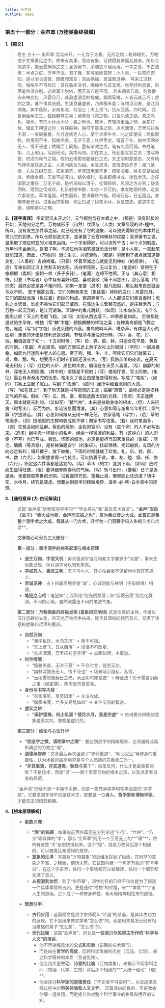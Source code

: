 ```yaml
---
title: 金声章
outline: deep
---
```

  
### **第五十一部分：金声章 (万物类象终极赋)**

**1.【原文】**
> 卷五 五十一 金声章
> 混沌未开，一元含于太极。无形之始；乾坤既判，万物成于文章著见之中。故未有其事，而先有象，可预得其体而兆其来。所以仓颉造字，接云霞蝌蚪之文；圣贤著书，采随宜义理而用。一字之善，千古流传；半点之疵，万年不泯。君子哉，非挥毫而莫辩；小人焉，一执笔而即知。是以消长盛衰，困极而知变；吉凶祸福，至诚而见神。
> 写来江汉秋阳，皓皓乎不可尚已；意在螽斯冼羽，绳绳兮与其宜焉。惟存好利喜衰，则落笔终须各别。必欲离尘脱俗，而开首自是不同。
> 若夫烟雾云霞，则聚散去来神变化；风雷日月，其盈虚消息妙裁成。鹦鹉等禽，人皆云其舌巧；虎豹之类，谁不惧其张威。生溪息蕃盛者，乃稼穑禾苗；与物浮沉者，是江河湖海。渊中鱼跃，水向东流，何沮止；天上鸢飞，日从西落，四时同。
> 百兽俱胎孕之生，独报麟祥之喜；诸禽皆飞腾之物，只言凤德之衰。禽之鸣也，噪也，有形小体大小分；兽之利也，钝也，有轻清重浊之辨。香花灯烛，偏宜于朔望之时；铃铎鼓钟，独可于晨昏之际。点点滴滴，万里征衫游子泪；一层层叠叠，九行迷线老人心。至于犬豕牛羊，叱之即便去；鸡鱼鹅鸭，欲用则不生。狐貉羔裘，无济于夏；红炉黑炭，偏喜于冬。幽林深圃夜无人，情不诬也；楼阁厅士同袍。墨有渐减之虞，笔有久坚而弱。书成笔架，几上岷山。写到砚池，寓中闷海。如在其上，秋到是写怨之具；描写箫管，终须为耗气之端。假如云雨雾皆能蔽日之光，天正阴时原是吉。又有精气神本是扶身之主，人来问病反为凶。水急流清，意偕游鱼岁岁；烟飞篆渺，心从云树茫茫。农家落笔，草盛田禾宝不足；商家书笺，丝多交易乱如麻。紫绶金章，无者不必写出。蜗名绳利，有者即便书成。锁匙金汤，必任国家之重任；羽毛千戚，是祈海甸以清宁。挂锦扬帆，风须之方必利；舒衾洒账，雨到之侯成欢。礼乐射御书数，如求一艺可执。孝友睦烟任恤，定其六事皆宜。草木逢雨，时生而旺，要详春秋气候。轿马行际，日近而远，亦揆寒暑光阴。试看画饼望梅，何止饥渴？镜花水月，竟是空虚。欲造字之微，请明章中之理。

**2.【逐字直译】**
宇宙混沌未开之时，元气都包含在太极之中，（那是）没有形状的开始；天地剖分之后，万物成形于（自然）纹理与（人类）文章显现的过-程中。所以，没有发生那件事之前，就已经先有了它的迹象，可以预先得知它的本体并且预兆它的到来。所以仓颉创造文字，是承接了云霞和蝌蚪的纹路；圣贤著书立说，是采取了顺应时宜的义理来运用。一个字用得好，可以流传千古；半个点的瑕疵，万年也不会磨灭。是君子啊，不通过他挥洒笔墨就无法分辨；是小人呢，一拿起笔就能知道。因此，（万物的）消亡生长、兴盛衰败，（都是）穷困到了极点就知道要变化；（人事的）吉凶祸福，（只要）怀着至诚之心就能见到神妙（的规律）。
（笔迹）写来如同江汉上空秋天的太阳，洁白明亮啊，无以复加；（笔迹的）意境在于像蝈蝈（螽斯）振翅一样（多子多孙），（笔画）连绵不绝啊，正与（其心意）相符。只要（书写者）心中存有喜好利益、喜欢衰败（等不同念头），那么落笔（的形态）最终必定是各不相同的。如果一定要（追求）超凡脱俗，那么起笔自然就会与众不同。
至于烟雾云霞，它们的聚散来去（象征着）神妙的变化；风雷日月，它们的圆缺涨落（象征着）奇妙的构成。鹦鹉等禽鸟，人人都说它们能言善辩；虎豹之类猛兽，谁能不害怕它们彰显威风。在溪边生长繁殖茂盛的，是庄稼禾苗；与万物一起沉浮的，是江河湖海。深渊中的鱼儿跳跃，（如同）江水向东流，有什么能阻止呢？天上的老鹰飞翔，（如同）太阳从西边落下，四季都是如此。
百兽都是通过胎生孕育，唯独（写“麟”字能）预报麒麟的祥瑞之喜；各种禽鸟都是飞腾之物，唯独（写“凤”字能）诉说凤德的兴衰。禽鸟的鸣叫声、嘈杂声，有体型大小的区别；走兽的牙齿是锋利还是迟钝，有轻清与重浊的分辨。（写）香、花、灯、烛，偏偏适宜于初一、十五的时候；（写）铃、铎、鼓、钟，只适合在早晨、黄昏的时刻。（笔画）点点滴滴，如同万里征途上游子衣衫上的眼泪；（字形）一层层叠叠，如同九行迷阵中老人的心思。至于狗、猪、牛、羊，呵斥它们它们就离去；鸡、鱼、鹅、鸭，想要用它们时它们却还没长大。（写）狐貉羔羊的皮裘，在夏天毫无用处；（写）红色的火炉、黑色的木炭，偏偏在冬天受人喜爱。（写）幽静的树林、深夜无人的园圃，（其中的）情愫是不假的；（写）楼阁厅堂、官士同僚。（象征）墨会有渐渐用完的忧虑，笔用久了也会由坚挺变得软弱。写成了“笔架”，（如同）书案上立起了岷山。写到了“砚池”，（如同）居所中藏着沉闷的大海。（写）“如在其上”，到了秋天就是书写怨恨的工具；描摹“箫管”，最终必定是损耗元气的开端。假如（写）云、雨、雾，都能遮蔽太阳的光辉，（但若）天正逢阴天，原本就是吉利的。（又如写）“精气神”，本来是扶助身体的根本，（但）人来问病（时写出），反而为凶。水流湍急而清澈，（其）心意如同与游鱼年年相伴；烟气飘飞字迹渺远，（其）心思如同跟从云树一样茫茫。
农家落笔（写字），（若）草的笔画多，（则）田地里的庄稼和收成就不够；商家书写信笺，（若）丝的笔画多，（则）交易会如同乱麻。紫色的绶带、金色的官印，没有（这个命）的人不必写出来。（追求）蜗牛壳一样微小的名声、绳索一样微薄的利益，有（这种心）的人即便（不写）也已写成。锁匙、坚固的城池，必定是能担当国家重任的（象征）；羽毛、盾牌（等兵器），是祈祷海疆安宁（的象征）。挂起锦绣、扬起船帆，有风的方向必定有利；铺开被子、放下蚊帐，下雨的时候就成了欢愉。礼、乐、射、御、书、数（六艺），如果想求得一门技艺，可以执着于此。孝、友、睦、姻、任、恤（六行），断定这六件事都是适宜的。（写）草木（的字）逢到下雨，（如同）应时而生显得旺盛，（但）要详细参照春秋的气候。（写）轿马出行，（要看）日子是近是远，也要揆度寒暑的光阴。试看画饼充饥、望梅止渴，哪里能止住饥渴？镜中花、水中月，终究是空虚。想要达到测字的精微境界，请务-必-明-白本章中的道理。

**3.【通俗意译 (大-白话解读)】**
> 这篇“金声章”是整部测字学的**“毕业典礼”和“最高艺术宣言”**。“金声”取自《孟子》“集大成也者，金声而玉振之也”，意为集众音之大成。此篇正是集整个测字术之大成，将其从一门方术，升华为一门洞察宇宙人生的**艺术和哲学**。
> 
> **文章核心可分为三大部分：**
> 
> **第一部分：重申测字的神圣起源与根本原理**
> *   **道生万物，字泄天机**：再次强调宇宙万物和文字都源于“太极”，事未生而象已现，所以测字可以预知未来。
> *   **字如其人，善恶立判**：君子与小人，其心性会毫不保留地体现在笔迹上。
> *   **至诚见神**：占卜的最高境界是“诚”，心诚则能与神明（宇宙规律）相通。
> *   **笔迹之心相**：笔迹如“江汉秋阳”则光明磊落；如“烟雾云霞”则变化莫测。不同的心境，自然流露出不同的笔迹气象。
> 
> **第二部分：万物类象的终极发挥 (意象的交响诗)**
> 这是文章的主体，作者以汪洋恣肆的文笔，将天地万物信手拈来，赋予其深刻的预示意义，充满了诗意的想象和哲理的思辨。
> *   **自然万物**：
>     *   “渊中鱼跃，水向东流” -> 势不可挡。
>     *   “天上鸢飞，日从西落” -> 规律不可改变。
>     *   “点点滴滴，万里征衫游子泪” -> 点画如泪，主离愁。
> *   **时空情境**：
>     *   “狐貉羔裘，无济于夏” -> 不合时宜，徒劳无功。
>     *   “幽林深圃夜无人，情不诬也” -> 场景暗示隐私、私情。
>     *   “云雨雾皆能蔽日之光，天正阴时原是吉” -> 辩证法！对于需要阴蔽之事（如密谋），阴天反而是吉兆。
> *   **身份与书写内容**：
>     *   “农家落笔，草盛田禾” -> 关注收成。
>     *   “商家书笺，丝多交易乱如麻” -> 关注交易的繁杂。
> *   **虚实之辨**：
>     *   **“画饼望梅，何止饥渴？镜花水月，竟是空虚”** -> 告诫要分辨哪些意象是真实的，哪些是虚幻的。
> 
> **第三部分：结论与心法升华**
> *   **“欲造字之微，请明章中之理”**：要达到测字的精微境界，必须通晓此篇所阐述的万物之“理”。
> *   **道德与修养**：文章最后再次强调了“尊师重道”、“明心受业”等修身的重要性，认为术数的最高境界是与个人品德的完善合二为一。
> *   **“非其重焉，非其道焉，孰轻与耳？”**：结尾反问，什么才是最重要的呢？不是技术，而是“道”——那个贯穿万物的根本之理，以及求道者自身的品德。
> 
> “金声章”已经不是一本操作手册，而是一篇充满美学和哲学高度的“测字赋”。它要求测字师不仅是技术员，更要是一位**诗人、哲学家和博物学家**，才能真正领悟其精髓。

**4.【根本原理解析】**
> *   **象数义理**：
>     *   **“理”的统摄**：如果说前面各篇还在分别论述“五行”、“六神”、“八卦”等具体的“术”，那么“金声章”则用一个至高无上的**“理”**，将所有这些“术”全部统摄起来。这个“理”，就是万物背后那个相通的、可以被类比和感知的规律。
>     *   **意象的汪洋**：本篇将“万物类象”的思维发挥到了极致，其列举的意象之丰富、之精微，前所未有。它试图构建一个包罗万象的“符号宇宙”，在这个宇宙里，任何一个事物都可以被解读，任何一个细节都充满了意义。
>     *   **从预测到体悟**：到了“金声章”，测字的目的已经不仅仅是为了预测一件具体事情的吉凶，更是通过“格物”的过程，来**“体悟”**宇宙人生的道理。占卜成了一种修身养性、与天地精神相往来的途径。
> 
> *   **情景引申**：
>     *   **古代应用**：这篇赋文是测字宗师晚年“论道”的结晶，是其毕生功力的展现。它不是用来教初学者“怎么做”的，而是用来启发已经有相当基础的弟子“怎么想”、“怎么悟”的。
>     *   **现代比喻**：这篇“金声章”，好比是**一位诺贝尔奖得主所作的“科学与人文”的演讲**。
>         *   他不再讲解具体的**公式和实验**（前面的技术章节）。
>         *   而是站在**哲学的高度**，回顾科学发展的历史（混沌、仓颉），阐述科学精神的本质（至诚见神）。
>         *   他会用大量**生动、诗意的比喻**（万物类象），来揭示不同学科之间（物理、化学、生物）背后那个相通的**“大统一理论”（理）**。
>         *   他会探讨**科学家的道德责任**（“不识者不可妄用”），以及追求真理过程中的**审美体验和人文关怀**。
>         这篇演讲的目的，不是教会你解一道难题，而是提升你对整个科学事业的格局和境界的认知。
